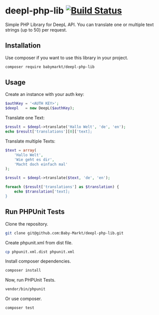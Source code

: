 # deepl-php-lib [![Build Status](https://img.shields.io/travis/arkadiusjonczek/seo-lib.svg)](https://travis-ci.org/Baby-Markt/deepl-php-lib)

Simple PHP Library for DeepL API. You can translate one or multiple text strings (up to 50) per request.

## Installation

Use composer if you want to use this library in your project.

```bash
composer require babymarkt/deepl-php-lib
```

## Usage

Create an instance with your auth key:

```php
$authKey = '<AUTH KEY>';
$deepl   = new DeepL($authKey);
```

Translate one Text:

```php
$result = $deepl->translate('Hallo Welt', 'de', 'en');
echo $result['translations'][0]['text];
```

Translate multiple Texts:

```php
$text = array(
    'Hallo Welt',
    'Wie geht es dir',
    'Macht doch einfach mal'
);

$result = $deepl->translate($text, 'de', 'en');

foreach ($result['translations'] as $translation) {
    echo $translation['text];
}
```

## Run PHPUnit Tests

Clone the repository.

```bash
git clone git@github.com:Baby-Markt/deepl-php-lib.git
```

Create phpunit.xml from dist file.

```bash
cp phpunit.xml.dist phpunit.xml
```

Install composer dependencies.

```bash
composer install
```

Now, run PHPUnit Tests.

```bash
vendor/bin/phpunit
```

Or use composer.

```bash
composer test
```